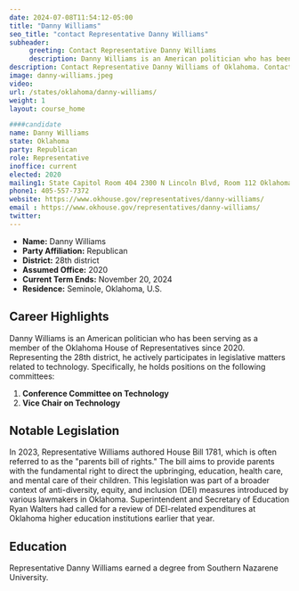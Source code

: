 ```yaml
---
date: 2024-07-08T11:54:12-05:00
title: "Danny Williams"
seo_title: "contact Representative Danny Williams"
subheader:
     greeting: Contact Representative Danny Williams
     description: Danny Williams is an American politician who has been serving as a member of the Oklahoma House of Representatives since 2020. Representing the 28th district, he actively participates in legislative matters related to technology.
description: Contact Representative Danny Williams of Oklahoma. Contact information for Danny Williams includes email address, phone number, and mailing address.
image: danny-williams.jpeg
video:
url: /states/oklahoma/danny-williams/
weight: 1
layout: course_home

####candidate
name: Danny Williams
state: Oklahoma
party: Republican
role: Representative
inoffice: current
elected: 2020
mailing1: State Capitol Room 404 2300 N Lincoln Blvd, Room 112 Oklahoma City, OK 73105
phone1: 405-557-7372
website: https://www.okhouse.gov/representatives/danny-williams/
email : https://www.okhouse.gov/representatives/danny-williams/
twitter:
---
```

- **Name:** Danny Williams
- **Party Affiliation:** Republican
- **District:** 28th district
- **Assumed Office:** 2020
- **Current Term Ends:** November 20, 2024
- **Residence:** Seminole, Oklahoma, U.S.

## Career Highlights

Danny Williams is an American politician who has been serving as a member of the Oklahoma House of Representatives since 2020. Representing the 28th district, he actively participates in legislative matters related to technology. Specifically, he holds positions on the following committees:

1. **Conference Committee on Technology**
2. **Vice Chair on Technology**

## Notable Legislation

In 2023, Representative Williams authored House Bill 1781, which is often referred to as the "parents bill of rights." The bill aims to provide parents with the fundamental right to direct the upbringing, education, health care, and mental care of their children. This legislation was part of a broader context of anti-diversity, equity, and inclusion (DEI) measures introduced by various lawmakers in Oklahoma. Superintendent and Secretary of Education Ryan Walters had called for a review of DEI-related expenditures at Oklahoma higher education institutions earlier that year.

## Education

Representative Danny Williams earned a degree from Southern Nazarene University.
